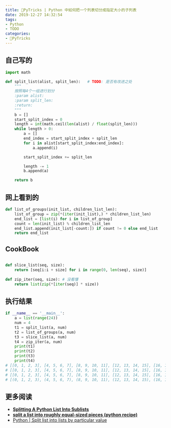 ```yaml
---
title: 🐍PyTricks | Python 中如何把一个列表切分成指定大小的子列表
date: 2019-12-27 14:32:54
tags:
- Python
- TODO
categories:
- 🐍PyTricks
---
```


## 自己写的

```python
import math

def split_list(alist, split_len):   # TODO: 是否有改进之处
    """
    按照每4个一组进行划分
    :param alist:
    :param split_len:
    :return:
    """
    b = []
    start_split_index = 0
    length = int(math.ceil(len(alist) / float(split_len)))
    while length > 0:
        a = []
        end_index = start_split_index + split_len
        for i in alist[start_split_index:end_index]:
            a.append(i)

        start_split_index += split_len

        length -= 1
        b.append(a)

    return b
```

## 网上看到的

```python
def list_of_groups(init_list, children_list_len):
    list_of_group = zip(*(iter(init_list),) * children_list_len)
    end_list = [list(i) for i in list_of_group]
    count = len(init_list) % children_list_len
    end_list.append(init_list[-count:]) if count != 0 else end_list
    return end_list
```
## CookBook
```python

def slice_list(seq, size):
    return [seq[i:i + size] for i in range(0, len(seq), size)]
    
def zip_iter(seq, size): # 没看懂
    return list(zip(*[iter(seq)] * size))
```
## 执行结果

```python
if __name__ == '__main__':
    a = list(range(24))
    num = 4
    t1 = split_list(a, num)
    t2 = list_of_groups(a, num)
    t3 = slice_list(a, num)
    t4 = zip_iter(a, num)
    print(t1)
    print(t2)
    print(t3)
    print(t4)
# [[0, 1, 2, 3], [4, 5, 6, 7], [8, 9, 10, 11], [12, 13, 14, 15], [16, 17, 18, 19], [20, 21, 22, 23]]
# [[0, 1, 2, 3], [4, 5, 6, 7], [8, 9, 10, 11], [12, 13, 14, 15], [16, 17, 18, 19], [20, 21, 22, 23]]
# [[0, 1, 2, 3], [4, 5, 6, 7], [8, 9, 10, 11], [12, 13, 14, 15], [16, 17, 18, 19], [20, 21, 22, 23]]
# [(0, 1, 2, 3), (4, 5, 6, 7), (8, 9, 10, 11), (12, 13, 14, 15), (16, 17, 18, 19), (20, 21, 22, 23)]
```
## 更多阅读

- [**Splitting A Python List Into Sublists**](https://www.garyrobinson.net/2008/04/splitting-a-pyt.html)
- [**split a list into roughly equal-sized pieces (python recipe)**](http://code.activestate.com/recipes/425397/)
- [Python | Split list into lists by particular value](https://www.geeksforgeeks.org/python-split-list-into-lists-by-particular-value/)